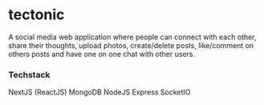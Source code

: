 # tectonic

A social media web application where people can connect with each other, share their thoughts, upload photos, create/delete posts, like/comment on others posts and have one on one chat with other users.

### Techstack

NextJS (ReactJS)
MongoDB
NodeJS
Express
SocketIO
